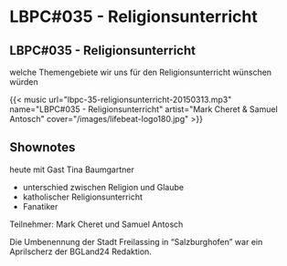# LBPC#035 - Religionsunterricht


## LBPC#035 - Religionsunterricht

welche Themengebiete wir uns für den Religionsunterricht wünschen würden

{{< music url="lbpc-35-religionsunterricht-20150313.mp3" name="LBPC#035 - Religionsunterricht" artist="Mark Cheret & Samuel Antosch" cover="/images/lifebeat-logo180.jpg" >}}

## Shownotes

heute mit Gast Tina Baumgartner
- unterschied zwischen Religion und Glaube
- katholischer Religionsunterricht
- Fanatiker

Teilnehmer:
Mark Cheret und Samuel Antosch

Die Umbenennung der Stadt Freilassing in “Salzburghofen” war ein Aprilscherz der BGLand24 Redaktion.
